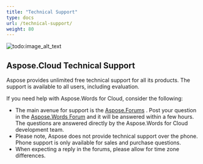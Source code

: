 ```yaml
---
title: "Technical Support"
type: docs
url: /technical-support/
weight: 80
---
```


![todo:image_alt_text](/plugins/servlet/confluence/placeholder/unknown-macro)
## **Aspose.Cloud Technical Support**
Aspose provides unlimited free technical support for all its products. The support is available to all users, including evaluation.

If you need help with Aspose.Words for Cloud, consider the following:

- The main avenue for support is the [Aspose.Forums](http://forum.aspose.cloud/) . Post your question in the [Aspose.Words Forum](https://forum.aspose.cloud/c/words) and it will be answered within a few hours. The questions are answered directly by the Aspose.Words for Cloud development team.
- Please note, Aspose does not provide technical support over the phone. Phone support is only available for sales and purchase questions.
- When expecting a reply in the forums, please allow for time zone differences.
